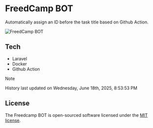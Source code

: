 # FreedCamp BOT

Automatically assign an ID before the task title based on Github Action.

![FreedCamp BOT](https://repository-images.githubusercontent.com/737932867/7d34798b-2680-471c-b089-a78a718d3d6a)

## Tech

- Laravel
- Docker
- Github Action

> [!NOTE]  
> History last updated on Wednesday, June 18th, 2025, 8:53:53 PM

## License

The Freedcamp BOT is open-sourced software licensed under the [MIT license](https://opensource.org/licenses/MIT).
